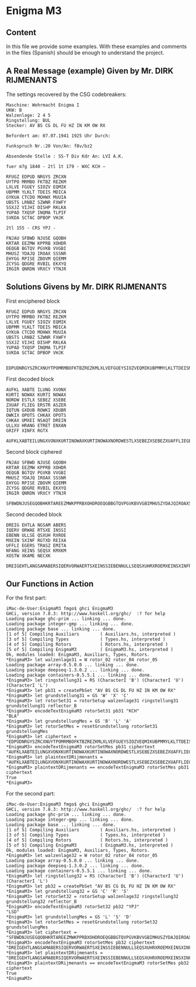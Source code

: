 # Enigma M3

## Content
				       
In this file we provide some examples. With these examples and
comments in the files (Spanish) should be enough to understand the
project.

## A Real Message (example) Given by Mr. DIRK RIJMENANTS

The settings recovered by the CSG codebreakers:

	Maschine: Wehrmacht Enigma I
	UKW: B
	Walzenlage: 2 4 5
	Ringstellung: BUL
	Stecker: AV BS CG DL FU HZ IN KM OW RX

	Befordert am: 07.07.1941 1925 Uhr Durch:

	Funkspruch Nr.:20 Von/An: f8v/bz2

	Absendende Stelle : SS-T Div Kdr An: LVI A.K.

	fuer m7g 1840 - 2tl 1t 179 - WXC KCH –

	RFUGZ EDPUD NRGYS ZRCXN
	UYTPO MRMBO FKTBZ REZKM
	LXLVE FGUEY SIOZV EQMIK
	UBPMM YLKLT TDEIS MDICA
	GYKUA CTCDO MOHWX MUUIA
	UBSTS LRNBZ SZWNR FXWFY
	SSXJZ VIJHI DISHP RKLKA
	YUPAD TXQSP INQMA TLPIF
	SVKDA SCTAC DPBOP VHJK

	2tl 155 - CRS YPJ -

	FNJAU SFBWD NJUSE GQOBH
	KRTAR EEZMW KPPRB XOHDR
	OEQGB BGTQV PGVKB VVGBI
	MHUSZ YDAJQ IROAX SSSNR
	EHYGG RPISE ZBOVM QIEMM
	ZCYSG QDGRE RVBIL EKXYQ
	IRGIR QNRDN VRXCY YTNJR

## Solutions Givens by Mr. DIRK RIJMENANTS

First enciphered block

	RFUGZ EDPUD NRGYS ZRCXN
	UYTPO MRMBO FKTBZ REZKM
	LXLVE FGUEY SIOZV EQMIK
	UBPMM YLKLT TDEIS MDICA
	GYKUA CTCDO MOHWX MUUIA
	UBSTS LRNBZ SZWNR FXWFY
	SSXJZ VIJHI DISHP RKLKA
	YUPAD TXQSP INQMA TLPIF
	SVKDA SCTAC DPBOP VHJK


	EDPUDNRGYSZRCXNUYTPOMRMBOFKTBZREZKMLXLVEFGUEYSIOZVEQMIKUBPMMYLKLTTDEISMDICAGYKUACTCDOMOHWXMUUIAUBSTSLRNBZSZWNRFXWFYSSXJZVIJHIDISHPRKLKAYUPADTXQSPINQMATLPIFSVKDASCTACDPBOPVHJK

First decoded block

	AUFKL XABTE ILUNG XVONX
	KURTI NOWAX KURTI NOWAX
	NORDW ESTLX SEBEZ XSEBE
	ZXUAF FLIEG ERSTR ASZER
	IQTUN GXDUB ROWKI XDUBR
	OWKIX OPOTS CHKAX OPOTS
	CHKAX UMXEI NSAQT DREIN
	ULLXU HRANG ETRET ENXAN
	GRIFF XINFX RGTX

	AUFKLXABTEILUNGXVONXKURTINOWAXKURTINOWAXNORDWESTLXSEBEZXSEBEZXUAFFLIEGERSTRASZERIQTUNGXDUBROWKIXDUBROWKIXOPOTSCHKAXOPOTSCHKAXUMXEINSAQTDREINULLXUHRANGETRETENXANGRIFFXINFXRGTX

Second block ciphered

	FNJAU SFBWD NJUSE GQOBH
	KRTAR EEZMW KPPRB XOHDR
	OEQGB BGTQV PGVKB VVGBI
	MHUSZ YDAJQ IROAX SSSNR
	EHYGG RPISE ZBOVM QIEMM
	ZCYSG QDGRE RVBIL EKXYQ
	IRGIR QNRDN VRXCY YTNJR

	SFBWDNJUSEGQOBHKRTAREEZMWKPPRBXOHDROEQGBBGTQVPGVKBVVGBIMHUSZYDAJQIROAXSSSNREHYGGRPISEZBOVMQIEMMZCYSGQDGRERVBILEKXYQIRGIRQNRDNVRXCYYTNJR

Second decoded block

	DREIG EHTLA NGSAM ABERS
	IQERV ORWAE RTSXE INSSI
	EBENN ULLSE QSXUH RXROE
	MXEIN SXINF RGTXD REIXA
	UFFLI EGERS TRASZ EMITA
	NFANG XEINS SEQSX KMXKM
	XOSTW XKAME NECXK

	DREIGEHTLANGSAMABERSIQERVORWAERTSXEINSSIEBENNULLSEQSXUHRXROEMXEINSXINFRGTXDREIXAUFFLIEGERSTRASZEMITANFANGXEINSSEQSXKMXKMXOSTWXKAMENECXK


## Our Functions in Action

For the first part:

	iMac-de-User:EnigmaM3 fmgo$ ghci EnigmaM3
	GHCi, version 7.8.3: http://www.haskell.org/ghc/  :? for help
	Loading package ghc-prim ... linking ... done.
	Loading package integer-gmp ... linking ... done.
	Loading package base ... linking ... done.
	[1 of 5] Compiling Auxiliars        ( Auxiliars.hs, interpreted )
	[3 of 5] Compiling Types            ( Types.hs, interpreted )
	[4 of 5] Compiling Rotors           ( Rotors.hs, interpreted )
	[5 of 5] Compiling EnigmaM3         ( EnigmaM3.hs, interpreted )
	Ok, modules loaded: EnigmaM3, Auxiliars, Types, Rotors.
	*EnigmaM3> let walzenlage31 = W rotor_02 rotor_04 rotor_05
	Loading package array-0.5.0.0 ... linking ... done.
	Loading package deepseq-1.3.0.2 ... linking ... done.
	Loading package containers-0.5.5.1 ... linking ... done.
	*EnigmaM3> let ringstellung31 = RS (CharacterI 'B') (CharacterI 'U') (CharacterI 'L')
	*EnigmaM3> let pb31 = createPbSet "AV BS CG DL FU HZ IN KM OW RX"
	*EnigmaM3> let grundstellung31 = GS 'W' 'X' 'C'
	*EnigmaM3> let rotorSet31 = rotorSetup walzenlage31 ringstellung31 grundstellung31 reflector_B
	*EnigmaM3> encodeTextEnigmaM3 rotorSet31 pb31 "KCH"
	"BLA"
	*EnigmaM3> let grundstellungMes = GS 'B' 'L' 'A'
	*EnigmaM3> let rotorSetMes = resetGrundstellung rotorSet31 grundstellungMes
	*EnigmaM3> let ciphertext = "EDPUDNRGYSZRCXNUYTPOMRMBOFKTBZREZKMLXLVEFGUEYSIOZVEQMIKUBPMMYLKLTTDEISMDICAGYKUACTCDOMOHWXMUUIAUBSTSLRNBZSZWNRFXWFYSSXJZVIJHIDISHPRKLKAYUPADTXQSPINQMATLPIFSVKDASCTACDPBOPVHJK"
	*EnigmaM3> encodeTextEnigmaM3 rotorSetMes pb31 ciphertext
	"AUFKLXABTEILUNGXVONXKURTINOWAXKURTINOWAXNORDWESTLXSEBEZXSEBEZXUAFFLIEGERSTRASZERIQTUNGXDUBROWKIXDUBROWKIXOPOTSCHKAXOPOTSCHKAXUMXEINSAQTDREINULLXUHRANGETRETENXANGRIFFXINFXRGTX"
	*EnigmaM3> let plaintextDRijmenants = "AUFKLXABTEILUNGXVONXKURTINOWAXKURTINOWAXNORDWESTLXSEBEZXSEBEZXUAFFLIEGERSTRASZERIQTUNGXDUBROWKIXDUBROWKIXOPOTSCHKAXOPOTSCHKAXUMXEINSAQTDREINULLXUHRANGETRETENXANGRIFFXINFXRGTX"
	*EnigmaM3> plaintextDRijmenants == encodeTextEnigmaM3 rotorSetMes pb31 ciphertext
	True
	*EnigmaM3> 

For the second part:

	iMac-de-User:EnigmaM3 fmgo$ ghci EnigmaM3
	GHCi, version 7.8.3: http://www.haskell.org/ghc/  :? for help
	Loading package ghc-prim ... linking ... done.
	Loading package integer-gmp ... linking ... done.
	Loading package base ... linking ... done.
	[1 of 5] Compiling Auxiliars        ( Auxiliars.hs, interpreted )
	[3 of 5] Compiling Types            ( Types.hs, interpreted )
	[4 of 5] Compiling Rotors           ( Rotors.hs, interpreted )
	[5 of 5] Compiling EnigmaM3         ( EnigmaM3.hs, interpreted )
	Ok, modules loaded: EnigmaM3, Auxiliars, Types, Rotors.
	*EnigmaM3> let walzenlage32 = W rotor_02 rotor_04 rotor_05
	Loading package array-0.5.0.0 ... linking ... done.
	Loading package deepseq-1.3.0.2 ... linking ... done.
	Loading package containers-0.5.5.1 ... linking ... done.
	*EnigmaM3> let ringstellung32 = RS (CharacterI 'B') (CharacterI 'U') (CharacterI 'L')
	*EnigmaM3> let pb32 = createPbSet "AV BS CG DL FU HZ IN KM OW RX"
	*EnigmaM3> let grundstellung32 = GS 'C' 'R' 'S'
	*EnigmaM3> let rotorSet32 = rotorSetup walzenlage32 ringstellung32 grundstellung32 reflector_B
	*EnigmaM3> encodeTextEnigmaM3 rotorSet32 pb32 "YPJ"
	"LSD"
	*EnigmaM3> let grundstellungMes = GS 'L' 'S' 'D'
	*EnigmaM3> let rotorSetMes = resetGrundstellung rotorSet32 grundstellungMes
	*EnigmaM3> let ciphertext = "SFBWDNJUSEGQOBHKRTAREEZMWKPPRBXOHDROEQGBBGTQVPGVKBVVGBIMHUSZYDAJQIROAXSSSNREHYGGRPISEZBOVMQIEMMZCYSGQDGRERVBILEKXYQIRGIRQNRDNVRXCYYTNJR"
	*EnigmaM3> encodeTextEnigmaM3 rotorSetMes pb32 ciphertext
	"DREIGEHTLANGSAMABERSIQERVORWAERTSXEINSSIEBENNULLSEQSXUHRXROEMXEINSXINFRGTXDREIXAUFFLIEGERSTRASZEMITANFANGXEINSSEQSXKMXKMXOSTWXKAMENECXK"
	*EnigmaM3> let plaintextDRijmenants = "DREIGEHTLANGSAMABERSIQERVORWAERTSXEINSSIEBENNULLSEQSXUHRXROEMXEINSXINFRGTXDREIXAUFFLIEGERSTRASZEMITANFANGXEINSSEQSXKMXKMXOSTWXKAMENECXK"
	*EnigmaM3> plaintextDRijmenants == encodeTextEnigmaM3 rotorSetMes pb32 ciphertext
	True
	*EnigmaM3> 
